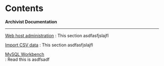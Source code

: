 # Contents

**Archivist Documentation**

---

[Web host administration](web-host.md)
:    This section asdfasfjslajfl

[Import CSV data](import-csv.md)
:    This section asdfasfjslajfl

[MySQL Workbench](mysql-workbench.md)  
:   Read this is asdfsadf

